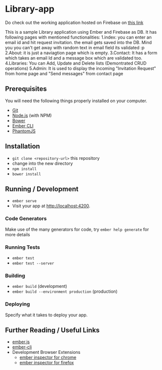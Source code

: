 # Library-app
Do check out the working application hosted on Firebase on [this link](https://emberjs-f250a.firebaseapp.com/)

This is a sample Library application using Ember and Firebase as DB.
It has following pages with mentioned functionalities:
  1.index: you can enter an email id and hit request invitation. the email gets saved into the DB. Mind you you can't get away with random text in email field its validated :p
  2.About: it is just a naviagtion page which is empty.
  3.Contact: It has a form which takes an email Id and a message box which are validated too. 
  4.Libraries: You can Add, Update and Delete lists (Demontrated CRUD operations)
  5.Admin: It is used to display the incoming "Invitation Request" from home page and "Send messages" from contact page


## Prerequisites

You will need the following things properly installed on your computer.

* [Git](http://git-scm.com/)
* [Node.js](http://nodejs.org/) (with NPM)
* [Bower](http://bower.io/)
* [Ember CLI](http://ember-cli.com/)
* [PhantomJS](http://phantomjs.org/)

## Installation

* `git clone <repository-url>` this repository
* change into the new directory
* `npm install`
* `bower install`

## Running / Development

* `ember serve`
* Visit your app at [http://localhost:4200](http://localhost:4200).

### Code Generators

Make use of the many generators for code, try `ember help generate` for more details

### Running Tests

* `ember test`
* `ember test --server`

### Building

* `ember build` (development)
* `ember build --environment production` (production)

### Deploying

Specify what it takes to deploy your app.

## Further Reading / Useful Links

* [ember.js](http://emberjs.com/)
* [ember-cli](http://ember-cli.com/)
* Development Browser Extensions
  * [ember inspector for chrome](https://chrome.google.com/webstore/detail/ember-inspector/bmdblncegkenkacieihfhpjfppoconhi)
  * [ember inspector for firefox](https://addons.mozilla.org/en-US/firefox/addon/ember-inspector/)

